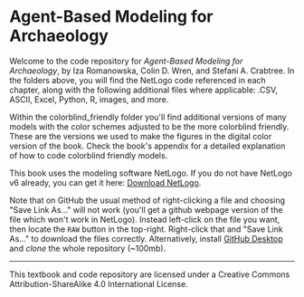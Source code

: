 # Agent-Based Modeling for Archaeology
Welcome to the code repository for *Agent-Based Modeling for Archaeology*, by Iza Romanowska, Colin D. Wren, and Stefani A. Crabtree. In the folders above, you will find the NetLogo code referenced in each chapter, along with the following additional files where applicable: .CSV, ASCII, Excel, Python, R, images, and more. 

Within the colorblind_friendly folder you'll find additional versions of many models with the color schemes adjusted to be the more colorblind friendly. These are the versions we used to make the figures in the digital color version of the book. Check the book's appendix for a detailed explanation of how to code colorblind friendly models.

This book uses the modeling software NetLogo. If you do not have NetLogo v6 already, you can get it here:
<a href="https://ccl.northwestern.edu/netlogo/download.shtml">Download NetLogo</a>.

Note that on GitHub the usual method of right-clicking a file and choosing "Save Link As..." will not work (you'll get a github webpage version of the file which won't work in NetLogo). Instead left-click on the file you want, then locate the `RAW` button in the top-right. Right-click that and "Save Link As..." to download the files correctly. Alternatively, install [GitHub Desktop](https://desktop.github.com/) and *clone* the whole repository (~100mb).

_________________________________________________________________________________________________________________________
This textbook and code repository are licensed under a Creative Commons Attribution-ShareAlike 4.0 International License.
